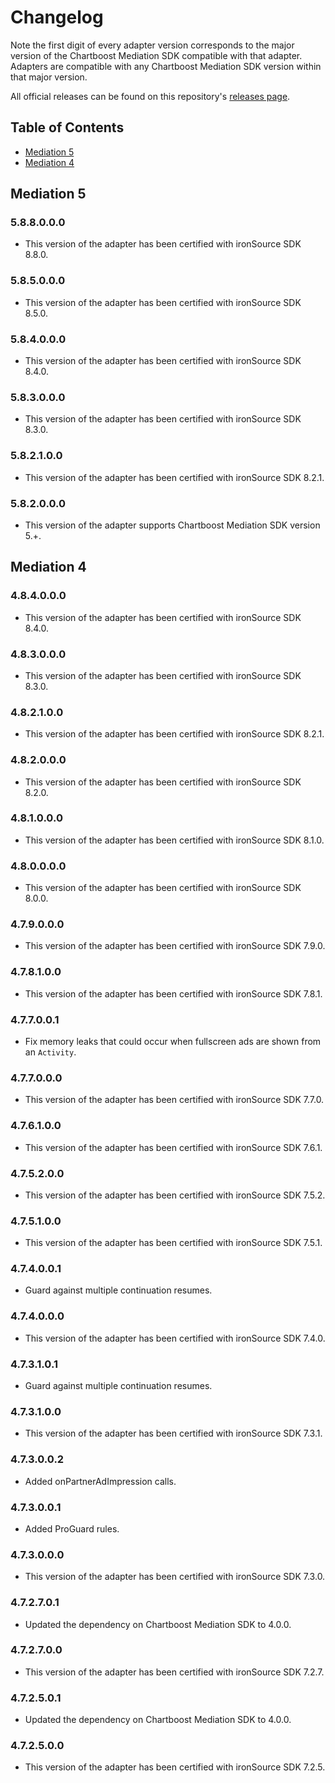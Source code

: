 # Changelog

Note the first digit of every adapter version corresponds to the major version of the Chartboost Mediation SDK compatible with that adapter. 
Adapters are compatible with any Chartboost Mediation SDK version within that major version.

All official releases can be found on this repository's [releases page](https://github.com/ChartBoost/chartboost-mediation-android-adapter-ironsource/releases).

## Table of Contents
- [Mediation 5](#mediation-5)
- [Mediation 4](#mediation-4)

## Mediation 5

### 5.8.8.0.0.0
- This version of the adapter has been certified with ironSource SDK 8.8.0.

### 5.8.5.0.0.0
- This version of the adapter has been certified with ironSource SDK 8.5.0.

### 5.8.4.0.0.0
- This version of the adapter has been certified with ironSource SDK 8.4.0.

### 5.8.3.0.0.0
- This version of the adapter has been certified with ironSource SDK 8.3.0.

### 5.8.2.1.0.0
- This version of the adapter has been certified with ironSource SDK 8.2.1.

### 5.8.2.0.0.0
- This version of the adapter supports Chartboost Mediation SDK version 5.+.

## Mediation 4

### 4.8.4.0.0.0
- This version of the adapter has been certified with ironSource SDK 8.4.0.

### 4.8.3.0.0.0
- This version of the adapter has been certified with ironSource SDK 8.3.0.

### 4.8.2.1.0.0
- This version of the adapter has been certified with ironSource SDK 8.2.1.

### 4.8.2.0.0.0
- This version of the adapter has been certified with ironSource SDK 8.2.0.

### 4.8.1.0.0.0
- This version of the adapter has been certified with ironSource SDK 8.1.0.

### 4.8.0.0.0.0
- This version of the adapter has been certified with ironSource SDK 8.0.0.

### 4.7.9.0.0.0
- This version of the adapter has been certified with ironSource SDK 7.9.0.

### 4.7.8.1.0.0
- This version of the adapter has been certified with ironSource SDK 7.8.1.

### 4.7.7.0.0.1
- Fix memory leaks that could occur when fullscreen ads are shown from an `Activity`.

### 4.7.7.0.0.0
- This version of the adapter has been certified with ironSource SDK 7.7.0.

### 4.7.6.1.0.0
- This version of the adapter has been certified with ironSource SDK 7.6.1.

### 4.7.5.2.0.0
- This version of the adapter has been certified with ironSource SDK 7.5.2.

### 4.7.5.1.0.0
- This version of the adapter has been certified with ironSource SDK 7.5.1.

### 4.7.4.0.0.1
- Guard against multiple continuation resumes.

### 4.7.4.0.0.0
- This version of the adapter has been certified with ironSource SDK 7.4.0.

### 4.7.3.1.0.1
- Guard against multiple continuation resumes.

### 4.7.3.1.0.0
- This version of the adapter has been certified with ironSource SDK 7.3.1.

### 4.7.3.0.0.2
- Added onPartnerAdImpression calls.

### 4.7.3.0.0.1
- Added ProGuard rules.

### 4.7.3.0.0.0
- This version of the adapter has been certified with ironSource SDK 7.3.0.

### 4.7.2.7.0.1
- Updated the dependency on Chartboost Mediation SDK to 4.0.0.

### 4.7.2.7.0.0
- This version of the adapter has been certified with ironSource SDK 7.2.7.

### 4.7.2.5.0.1
- Updated the dependency on Chartboost Mediation SDK to 4.0.0.

### 4.7.2.5.0.0
- This version of the adapter has been certified with ironSource SDK 7.2.5.
